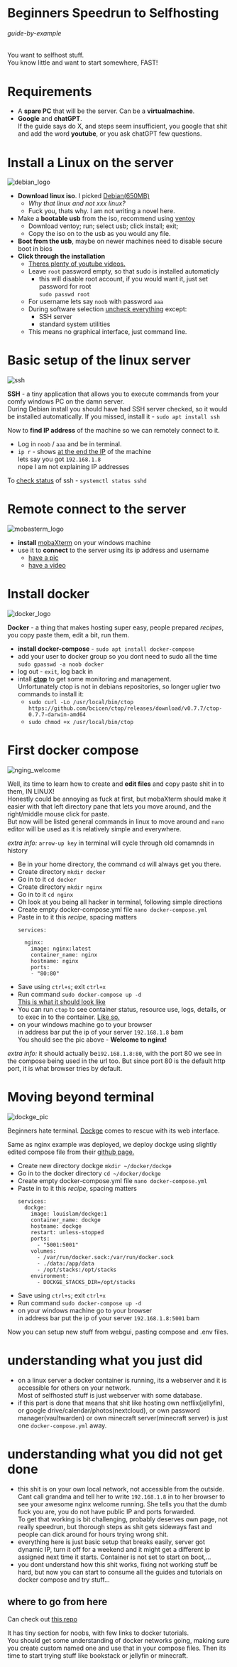 # Beginners Speedrun to Selfhosting

###### guide-by-example

You want to selfhost stuff.<br>
You know little and want to start somewhere, FAST!

# Requirements

* A **spare PC** that will be the server. Can be a **virtualmachine**.
* **Google** and **chatGPT**.<br>
  If the guide says do X, and steps seem insufficient, 
  you google that shit and add the word **youtube**,
  or you ask chatGPT few questions.

# Install a Linux on the server

![debian_logo](https://i.imgur.com/Us8cMDz.png)

* **Download linux iso**. I picked [Debian\(650MB\)](https://www.debian.org/)
  * *Why that linux and not xxx linux?*<br>
  * Fuck you, thats why. I am not writing a novel here.
* Make a **bootable usb** from the iso, recommend using [ventoy](https://www.ventoy.net/en/doc_start.html)
  * Download ventoy; run; select usb; click install; exit;
  * Copy the iso on to the usb as you would any file.
* **Boot from the usb**, maybe on newer machines need to disable secure boot in bios
* **Click through the installation**
  * [Theres plenty of youtube videos.](https://youtu.be/rf3EN7e-34g?t=419)
  * Leave `root` password empty, so that sudo is installed automaticly
    * this will disable root account, if you would want it, just set password for root<br>
      `sudo passwd root`
  * For username lets say `noob` with password `aaa`
  * During software selection [uncheck everything](https://i.imgur.com/MKrPMx2.png)
    except:
      * SSH server
      * standard system utilities<br>
  * This means no graphical interface, just command line.

# Basic setup of the linux server

![ssh](https://i.imgur.com/ElFrBog.png)

**SSH** - a tiny application that allows you to execute commands from your comfy
windows PC on the damn server.<br>
During Debian install you should have had SSH server checked,
so it would be installed automatically.
If you missed, install it - `sudo apt install ssh`

Now to **find IP address** of the machine so we can remotely connect to it.

* Log in  `noob` / `aaa` and be in terminal.
* `ip r` - shows [at the end the IP](https://i.imgur.com/eGkYmKB.png) of the machine<br>
  lets say you got `192.168.1.8`<br>
  nope I am not explaining IP addresses

To [check status](https://i.imgur.com/frlyy6P.png) of ssh - `systemctl status sshd`

# Remote connect to the server

![mobasterm_logo](https://i.imgur.com/aBL85Tr.png)

* **install** [mobaXterm](https://mobaxterm.mobatek.net/) on your windows machine
* use it to **connect** to the server using its ip address and username
  * [have a pic](https://i.imgur.com/lhRGt1p.png)
  * [have a video](https://youtu.be/A7pHiPgW2u8&t=10s)

# Install docker

![docker_logo](https://i.imgur.com/6SS5lFj.png)

**Docker** - a thing that makes hosting super easy, people prepared *recipes*,
         you copy paste them, edit a bit, run them.

* **install docker-compose** - `sudo apt install docker-compose`
* add your user to docker group so you dont need to sudo all the time<br>
  `sudo gpasswd -a noob docker`
* log out - `exit`, log back in
* intall [**ctop**](https://github.com/bcicen/ctop) to get some monitoring and management.<br>
  Unfortunately ctop is not in debians repositories, so longer uglier two commands to install it:
  * `sudo curl -Lo /usr/local/bin/ctop https://github.com/bcicen/ctop/releases/download/v0.7.7/ctop-0.7.7-darwin-amd64`
  * `sudo chmod +x /usr/local/bin/ctop`

# First docker compose

![nging_welcome](https://i.imgur.com/Iv0B6bN.png)

Well, its time to learn how to create and **edit files** and copy paste shit
in to them, IN LINUX!<br>
Honestly could be annoying as fuck at first, but mobaXterm should make it easier
with that left directory pane that lets you move around,
and the right/middle mouse click for paste.<br>
But now will be listed general commands in linux to move around and
`nano` editor will be used as it is relatively simple and everywhere.

*extra info:* `arrow-up key` in terminal will cycle through old comamnds in history

* Be in your home directory, the command `cd` will always get you there.
* Create directory `mkdir docker`
* Go in to it `cd docker`
* Create directory `mkdir nginx`
* Go in to it `cd nginx`
* Oh look at you being all hacker in terminal, following simple directions
* Create empty docker-compose.yml file `nano docker-compose.yml`
* Paste in to it this *recipe*, spacing matters
  ```
  services:

    nginx:
      image: nginx:latest
      container_name: nginx
      hostname: nginx
      ports:
      - "80:80"
  ```
* Save using `ctrl+s`; exit `ctrl+x`
* Run command `sudo docker-compose up -d`<br>
  [This is what it should look like](https://imgur.com/a/vtHYNr9)
* You can run `ctop` to see container status, resource use, logs,
  details, or to exec in to the container. [Like so.](https://imgur.com/a/ChGjk7i)
* on your windows machine go to your browser<br>
  in address bar put the ip of your server `192.168.1.8` bam<br>
  You should see the pic above - **Welcome to nginx!**

*extra info:* it should actually be`192.168.1.8:80`,
with the port 80 we see in the compose being used in the url too.
But since port 80 is the default http port, it is what browser tries by default.

# Moving beyond terminal

![dockge_pic](https://i.imgur.com/Vh0JN5F.png)

Beginners hate terminal.
[Dockge](https://github.com/louislam/dockge) comes to rescue with its web interface.

Same as nginx example was deployed, we deploy dockge
using slightly edited compose file from their
[github page.](https://github.com/louislam/dockge/blob/master/compose.yaml)

* Create new directory dockge `mkdir ~/docker/dockge`
* Go in to the docker directory `cd ~/docker/dockge`
* Create empty docker-compose.yml file `nano docker-compose.yml`
* Paste in to it this *recipe*, spacing matters
  ```
  services:
    dockge:
      image: louislam/dockge:1
      container_name: dockge
      hostname: dockge
      restart: unless-stopped
      ports:
        - "5001:5001"
      volumes:
        - /var/run/docker.sock:/var/run/docker.sock
        - ./data:/app/data
        - /opt/stacks:/opt/stacks
      environment:
        - DOCKGE_STACKS_DIR=/opt/stacks
  ```
* Save using `ctrl+s`; exit `ctrl+x`
* Run command `sudo docker-compose up -d`<br>
* on your windows machine go to your browser<br>
  in address bar put the ip of your server `192.168.1.8:5001` bam<br>

Now you can setup new stuff from webgui, pasting compose and .env files.

# understanding what you just did 

* on a linux server a docker container is running, its a webserver and it is
  accessible for others on your network.<br>
  Most of selfhosted stuff is just webserver with some database.
* if this part is done that means that shit like hosting own netflix(jellyfin),
  or google drive/calendar/photos(nextcloud), or own password manager(vaultwarden)
  or own minecraft server(minecraft server) is just one `docker-compose.yml` away.

# understanding what you did not get done

* this shit is on your own local network, not accessible from the outside.
  Cant call grandma and tell her to write `192.168.1.8` in to her browser
  to see your awesome nginx welcome running.
  She tells you that the dumb fuck you are, you do not have public IP and ports
  forwarded.<br>
  To get that working is bit challenging, probably deserves own page,
  not really speedrun, but thorough steps as shit gets sideways fast and people
  can dick around for hours trying wrong shit.
* everything here is just basic setup that breaks easily,
  server got dynamic IP, turn it off for a weekend and it might get a different ip
  assigned next time it starts. Container is not set to start on boot,... 
* you dont understand how this shit works, fixing not working stuff be hard,
  but now you can start to consume all the guides and tutorials on
  docker compose and try stuff...

## where to go from here

Can check out [this repo](https://github.com/DoTheEvo/selfhosted-apps-docker)

It has tiny section for noobs, with few links to docker tutorials.<br>
You should get some understanding of docker networks going,
making sure you create custom named one and use that in your compose files.
Then its time to start trying stuff like bookstack or jellyfin or minecraft.
